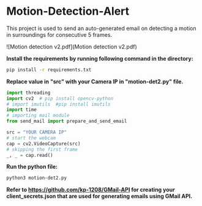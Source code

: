 # Motion-Detection-Alert
This project is used to send an auto-generated email on detecting a motion in surroundings for consecutive 5 frames.

![Motion detection v2.pdf](Motion detection v2.pdf)

**Install the requirements by running following command in the directory:**
```bash
pip install -r requirements.txt
```
**Replace value in "src" with your Camera IP in "motion-det2.py" file.**
```python
import threading
import cv2  # pip install opencv-python
# import imutils  #pip install imutils
import time
# importing mail module
from send_mail import prepare_and_send_email

src = "YOUR CAMERA IP"
# start the webcam
cap = cv2.VideoCapture(src)
# skipping the first frame
_, _ = cap.read()
```

**Run the python file:**
```bash
python3 motion-det2.py
```

**Refer to https://github.com/kp-1208/GMail-API for creating your client_secrets.json that are used for generating emails using GMail API.**


